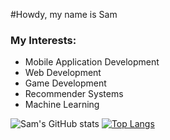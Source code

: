 #Howdy, my name is Sam

### My Interests:
+ Mobile Application Development
+ Web Development
+ Game Development
+ Recommender Systems
+ Machine Learning

![Sam's GitHub stats](https://github-readme-stats.vercel.app/api?username=samuelj1323&show_icons=true&theme=dark)
[![Top Langs](https://github-readme-stats.vercel.app/api/top-langs/?username=samuelj1323&layout=compact&theme=dark)](https://github.com/anuraghazra/github-readme-stats)
